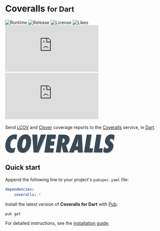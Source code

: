 # Coveralls <small>for Dart</small>
![Runtime](https://badgen.net/pub/sdk-version/coveralls) ![Release](https://badgen.net/pub/v/coveralls) ![License](https://badgen.net/pub/license/coveralls) ![Likes](https://badgen.net/pub/likes/coveralls) ![Coverage](https://badgen.net/coveralls/c/github/cedx/coveralls.dart) ![Build](https://badgen.net/github/checks/cedx/coveralls.dart)

Send [LCOV](http://ltp.sourceforge.net/coverage/lcov.php) and [Clover](https://www.atlassian.com/software/clover) coverage reports to the [Coveralls](https://coveralls.io) service, in [Dart](https://dart.dev).

![Coveralls](img/coveralls.png)

## Quick start
Append the following line to your project's `pubspec.yaml` file:

``` yaml
dependencies:
	coveralls: *
```

Install the latest version of **Coveralls for Dart** with [Pub](https://dart.dev/tools/pub):

``` shell
pub get
```

For detailed instructions, see the [installation guide](installation.md).
